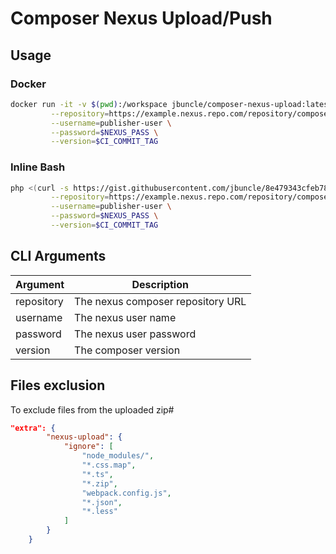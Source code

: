 # Composer Nexus Upload/Push

## Usage

### Docker

```bash
docker run -it -v $(pwd):/workspace jbuncle/composer-nexus-upload:latest nexus-upload \
         --repository=https://example.nexus.repo.com/repository/composer-repo/ \
         --username=publisher-user \
         --password=$NEXUS_PASS \
         --version=$CI_COMMIT_TAG
```

### Inline Bash

```bash
php <(curl -s https://gist.githubusercontent.com/jbuncle/8e479343cfeb785046e3c6fe1a73dcce/raw/nexus-upload.php) \
         --repository=https://example.nexus.repo.com/repository/composer-repo/ \
         --username=publisher-user \
         --password=$NEXUS_PASS \
         --version=$CI_COMMIT_TAG
```

## CLI Arguments

| Argument   | Description                       |
|------------|-----------------------------------|
| repository | The nexus composer repository URL |
| username   | The nexus user name               |
| password   | The nexus user password           |
| version    | The composer version              |

## Files exclusion

To exclude files from the uploaded zip#

```json
"extra": {
        "nexus-upload": {
            "ignore": [
                "node_modules/",
                "*.css.map",
                "*.ts",
                "*.zip",
                "webpack.config.js",
                "*.json",
                "*.less"
            ]
        }
    }
```
